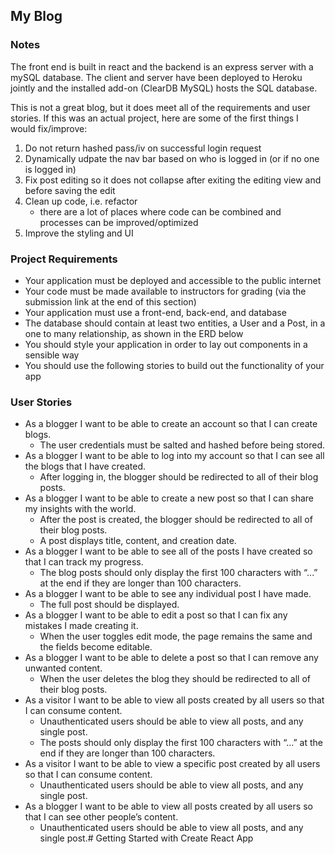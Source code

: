 ## My Blog

### Notes
The front end is built in react and the backend is an express server with a mySQL database. The client and server have been deployed to Heroku jointly and the installed add-on (ClearDB MySQL) hosts the SQL database. 

This is not a great blog, but it does meet all of the requirements and user stories. If this was an actual project, here are some of the first things I would fix/improve:

1. Do not return hashed pass/iv on successful login request
2. Dynamically udpate the nav bar based on who is logged in (or if no one is logged in)
3. Fix post editing so it does not collapse after exiting the editing view and before saving the edit
4. Clean up code, i.e. refactor
    - there are a lot of places where code can be combined and processes can be improved/optimized 
5. Improve the styling and UI

### Project Requirements
- Your application must be deployed and accessible to the public internet
- Your code must be made available to instructors for grading (via the submission link at the end of this section)
- Your application must use a front-end, back-end, and database
- The database should contain at least two entities, a User and a Post, in a one to many relationship, as shown in the ERD below
- You should style your application in order to lay out components in a sensible way
- You should use the following stories to build out the functionality of your app

### User Stories
- As a blogger I want to be able to create an account so that I can create blogs.
    - The user credentials must be salted and hashed before being stored.
- As a blogger I want to be able to log into my account so that I can see all the blogs that I have created.
    - After logging in, the blogger should be redirected to all of their blog posts.
- As a blogger I want to be able to create a new post so that I can share my insights with the world.
    - After the post is created, the blogger should be redirected to all of their blog posts.
    - A post displays title, content, and creation date.
- As a blogger I want to be able to see all of the posts I have created so that I can track my progress.
    - The blog posts should only display the first 100 characters with “...” at the end if they are longer than 100 characters.
- As a blogger I want to be able to see any individual post I have made.
    - The full post should be displayed.
- As a blogger I want to be able to edit a post so that I can fix any mistakes I made creating it.
    - When the user toggles edit mode, the page remains the same and the fields become editable.
- As a blogger I want to be able to delete a post so that I can remove any unwanted content.
    - When the user deletes the blog they should be redirected to all of their blog posts.
- As a visitor I want to be able to view all posts created by all users so that I can consume content.
    - Unauthenticated users should be able to view all posts, and any single post.
    - The posts should only display the first 100 characters with “...” at the end if they are longer than 100 characters.
- As a visitor I want to be able to view a specific post created by all users so that I can consume content.
    - Unauthenticated users should be able to view all posts, and any single post.
- As a blogger I want to be able to view all posts created by all users so that I can see other people’s content.
    - Unauthenticated users should be able to view all posts, and any single post.# Getting Started with Create React App
